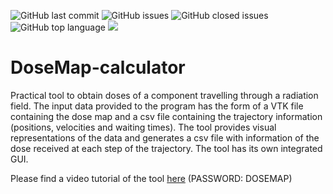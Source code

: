 ![GitHub last commit](https://img.shields.io/github/last-commit/Radiation-Transport/DoseMap-calculator)
![GitHub issues](https://img.shields.io/github/issues/Radiation-Transport/DoseMap-calculator)
![GitHub closed issues](https://img.shields.io/github/issues-closed-raw/Radiation-Transport/DoseMap-calculator)
![GitHub top language](https://img.shields.io/github/languages/top/Radiation-Transport/DoseMap-calculator)
![](https://img.shields.io/badge/license-EU%20PL-blue)

# DoseMap-calculator
Practical tool to obtain doses of a component travelling through a radiation field. The input data provided to the program has the form of a VTK file containing the dose map and a csv file containing the trajectory information (positions, velocities and waiting times). The tool provides visual representations of the data and generates a csv file with information of the dose received at each step of the trajectory. The tool has its own integrated GUI.

Please find a video tutorial of the tool [here](https://owncloud.iter.org/index.php/s/12GoB7wROf7Zoxa) (PASSWORD: DOSEMAP)
